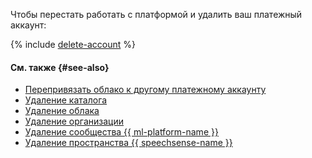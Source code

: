 Чтобы перестать работать с платформой и удалить ваш платежный аккаунт:



{% include [delete-account](delete-account.md) %}


#### См. также {#see-also}

* [Перепривязать облако к другому платежному аккаунту](../../billing/operations/pin-cloud.md)
* [Удаление каталога](../../resource-manager/operations/folder/delete.md)
* [Удаление облака](../../resource-manager/operations/cloud/delete.md)
* [Удаление организации](../../organization/operations/delete-org.md)
* [Удаление сообщества {{ ml-platform-name }}](../../datasphere/operations/community/delete.md)
* [Удаление пространства {{ speechsense-name }}](../../speechsense/operations/space/delete.md)